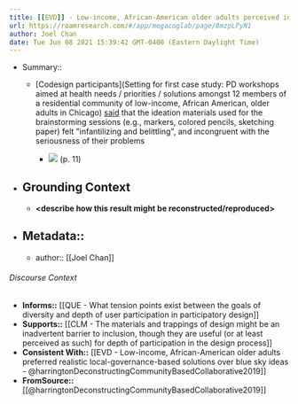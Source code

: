 ```yaml
---
title: [[EVD]] - Low-income, African-American older adults perceived ideation materials used for brainstorming as infantilizing and belittling - [[@harringtonDeconstructingCommunityBasedCollaborative2019]]
url: https://roamresearch.com/#/app/megacoglab/page/8mzpLPyN1
author: Joel Chan
date: Tue Jun 08 2021 15:39:42 GMT-0400 (Eastern Daylight Time)
---
```


- Summary::

    - [Codesign participants](Setting for first case study: PD workshops aimed at health needs / priorities / solutions amongst 12 members of a residential community of low-income, African American, older adults in Chicago) [said](((cmtSAW6SZ))) that the ideation materials used for the brainstorming sessions (e.g., markers, colored pencils, sketching paper) felt "infantilizing and belittling", and incongruent with the seriousness of their problems

        - ![](https://firebasestorage.googleapis.com/v0/b/firescript-577a2.appspot.com/o/imgs%2Fapp%2Fmegacoglab%2F9WwWbpzfuM.png?alt=media&token=270e3d16-fa59-49c3-8c2d-d0182eeb4640) (p. 11)
- ## **Grounding Context**

    - __<describe how this result might be reconstructed/reproduced>__
- ## Metadata::

    - author:: [[Joel Chan]]

###### Discourse Context

- **Informs::** [[QUE - What tension points exist between the goals of diversity and depth of user participation in participatory design]]
- **Supports::** [[CLM - The materials and trappings of design might be an inadvertent barrier to inclusion, though they are useful (or at least perceived as such) for depth of participation in the design process]]
- **Consistent With::** [[EVD - Low-income, African-American older adults preferred realistic local-governance-based solutions over blue sky ideas - @harringtonDeconstructingCommunityBasedCollaborative2019]]
- **FromSource::** [[@harringtonDeconstructingCommunityBasedCollaborative2019]]
